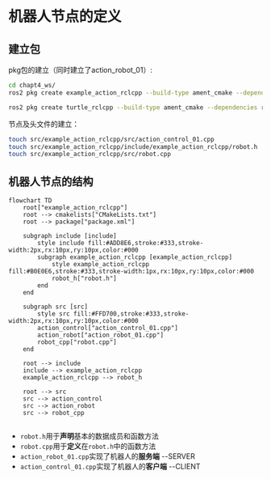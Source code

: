 # 机器人节点的定义

## 建立包

pkg包的建立（同时建立了action_robot_01）:

```bash
cd chapt4_ws/
ros2 pkg create example_action_rclcpp --build-type ament_cmake --dependencies rclcpp rclcpp_action robot_control_interfaces --destination-directory src --node-name action_robot_01 --maintainer-name "fishros" --maintainer-email "fishros@foxmail.com" --license Apache-2.0

ros2 pkg create turtle_rclcpp --build-type ament_cmake --dependencies rclcpp geometry_msgs turtlesim robot_control_interfaces --destination-directory src --node-name turtle_control --license Apache-2.0
```

节点及头文件的建立：

```bash
touch src/example_action_rclcpp/src/action_control_01.cpp
touch src/example_action_rclcpp/include/example_action_rclcpp/robot.h
touch src/example_action_rclcpp/src/robot.cpp
```

## 机器人节点的结构

```mermaid
flowchart TD
    root["example_action_rclcpp"]
    root --> cmakelists["CMakeLists.txt"]
    root --> package["package.xml"]
    
    subgraph include [include]
        style include fill:#ADD8E6,stroke:#333,stroke-width:2px,rx:10px,ry:10px,color:#000
        subgraph example_action_rclcpp [example_action_rclcpp]
            style example_action_rclcpp fill:#B0E0E6,stroke:#333,stroke-width:1px,rx:10px,ry:10px,color:#000
            robot_h["robot.h"]
        end
    end
    
    subgraph src [src]
        style src fill:#FFD700,stroke:#333,stroke-width:2px,rx:10px,ry:10px,color:#000
        action_control["action_control_01.cpp"]
        action_robot["action_robot_01.cpp"]
        robot_cpp["robot.cpp"]
    end
    
    root --> include
    include --> example_action_rclcpp
    example_action_rclcpp --> robot_h
    
    root --> src
    src --> action_control
    src --> action_robot
    src --> robot_cpp


```

- `robot.h`用于**声明**基本的数据成员和函数方法
- `robot.cpp`用于**定义**在`robot.h`中的函数方法
- `action_robot_01.cpp`实现了机器人的**服务端** --SERVER
- `action_control_01.cpp`实现了机器人的**客户端** --CLIENT

